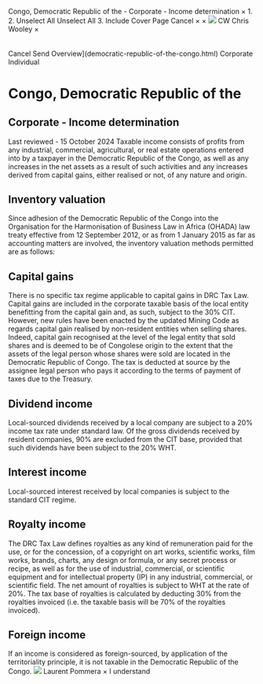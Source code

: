 Congo, Democratic Republic of the - Corporate - Income determination
×
1.
2.
Unselect All
Unselect All
3.
Include Cover Page
Cancel
×
×
![](-/media/world-wide-tax-summaries/attachments/global---chris-wooley.ashx%3Frev=ac5e5f3223b34096b1afc2a6009c7320&revision=ac5e5f32-23b3-4096-b1af-c2a6009c7320&hash=859B7ADC84DC2CBEC9760E9E6EE7DE6D0A8BFCDF)
CW
Chris Wooley
×
######
Cancel
Send
Overview](democratic-republic-of-the-congo.html)
Corporate
Individual
# Congo, Democratic Republic of the
## Corporate - Income determination
Last reviewed - 15 October 2024
Taxable income consists of profits from any industrial, commercial, agricultural, or real estate operations entered into by a taxpayer in the Democratic Republic of the Congo, as well as any increases in the net assets as a result of such activities and any increases derived from capital gains, either realised or not, of any nature and origin.
## Inventory valuation
Since adhesion of the Democratic Republic of the Congo into the Organisation for the Harmonisation of Business Law in Africa (OHADA) law treaty effective from 12 September 2012, or as from 1 January 2015 as far as accounting matters are involved, the inventory valuation methods permitted are as follows:
## Capital gains
There is no specific tax regime applicable to capital gains in DRC Tax Law.
Capital gains are included in the corporate taxable basis of the local entity benefitting from the capital gain and, as such, subject to the 30% CIT.
However, new rules have been enacted by the updated Mining Code as regards capital gain realised by non-resident entities when selling shares. Indeed, capital gain recognised at the level of the legal entity that sold shares and is deemed to be of Congolese origin to the extent that the assets of the legal person whose shares were sold are located in the Democratic Republic of Congo. The tax is deducted at source by the assignee legal person who pays it according to the terms of payment of taxes due to the Treasury.
## Dividend income
Local-sourced dividends received by a local company are subject to a 20% income tax rate under standard law. Of the gross dividends received by resident companies, 90% are excluded from the CIT base, provided that such dividends have been subject to the 20% WHT.
## Interest income
Local-sourced interest received by local companies is subject to the standard CIT regime.
## Royalty income
The DRC Tax Law defines royalties as any kind of remuneration paid for the use, or for the concession, of a copyright on art works, scientific works, film works, brands, charts, any design or formula, or any secret process or recipe, as well as for the use of industrial, commercial, or scientific equipment and for intellectual property (IP) in any industrial, commercial, or scientific field.
The net amount of royalties is subject to WHT at the rate of 20%.
The tax base of royalties is calculated by deducting 30% from the royalties invoiced (i.e. the taxable basis will be 70% of the royalties invoiced).
## Foreign income
If an income is considered as foreign-sourced, by application of the territoriality principle, it is not taxable in the Democratic Republic of the Congo.
![](-/media/world-wide-tax-summaries/attachments/congo-democratic-republic-of-the---laurent_pommera.ashx%3Frev=5d70e6b295cf484a96ca3e6a1c134ab6&revision=5d70e6b2-95cf-484a-96ca-3e6a1c134ab6&hash=AD000807E7A3A73F91A736F02E678F5D0E77DE56)
Laurent Pommera
×
I understand